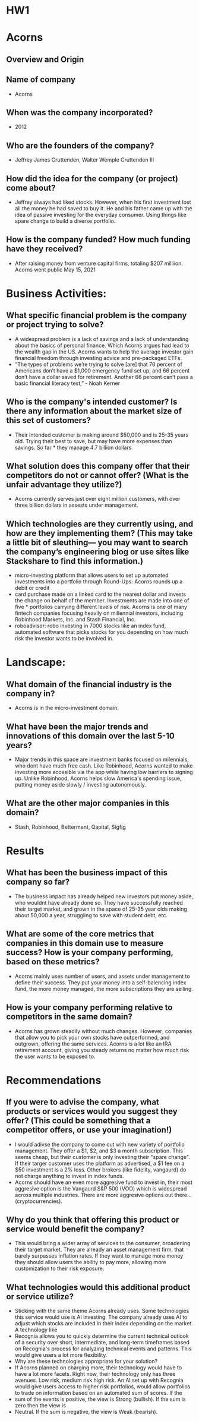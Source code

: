 # HW1
# Acorns

## Overview and Origin

## Name of company
* Acorns 
## When was the company incorporated?
* 2012 
## Who are the founders of the company?
* Jeffrey James Cruttenden, Walter Wemple Cruttenden III
## How did the idea for the company (or project) come about?
* Jeffrey always had liked stocks. However, when his first investment lost all the money he had saved to buy it. He and his father came up with the idea of passive investing for the everyday consumer. Using things like spare change to build a diverse portfolio. 
## How is the company funded? How much funding have they received?
* After raising money from venture capital firms, totaling $207 milliion. Acorns went public May 15, 2021

# Business Activities:

## What specific financial problem is the company or project trying to solve?
* A widespread problem is a lack of savings and a lack of understanding about the basics of personal finance. Which Acorns argues had lead to the wealth gap in the US. Acorns wants to help the average investor gain financial freedom through investing advice and pre-packaged ETFs. 
* “The types of problems we’re trying to solve [are] that 70 percent of Americans don’t have a $1,000 emergency fund set up, and 66 percent don’t have a dollar saved for retirement. Another 66 percent can’t pass a basic financial literacy test,” - Noah Kerner 
## Who is the company's intended customer?  Is there any information about the market size of this set of customers?
* Their intended customer is making around $50,000 and is 25-35 years old. Trying their best to save, but may have more expenses than savings. So far * they manage 4.7 billion dollars 
## What solution does this company offer that their competitors do not or cannot offer? (What is the unfair advantage they utilize?)
* Acorns currently serves just over eight million customers, with over three billion dollars in assests under management. 

## Which technologies are they currently using, and how are they implementing them? (This may take a little bit of sleuthing–– you may want to search the company’s engineering blog or use sites like Stackshare to find this information.)
* micro-investing platform that allows users to set up automated investments into a portfolio through Round-Ups: Acorns rounds up a debit or credit 
* card purchase made on a linked card to the nearest dollar and invests the change on behalf of the member. Investments are made into one of five      * portfolios carrying different levels of risk. Acorns is one of many fintech companies focusing heavily on millennial investors, including Robinhood Markets, Inc. and Stash Financial, Inc.
* roboadvisor: robo investing in 7000 stocks like an index fund, automated software that picks stocks for you depending on how much risk the investor wants to be involved in. 



# Landscape:

## What domain of the financial industry is the company in?
* Acorns is in the micro-investment domain. 
## What have been the major trends and innovations of this domain over the last 5-10 years?
* Major trends in this space are investment banks focused on milennials, who dont have much free cash. Like Robinhood, Acorns wanted to make investing more accesible via the app while having low barriers to signing up. Unlike Robinhood, Acorns helps slow America's spending issue, putting money aside slowly / investing autonomously. 
## What are the other major companies in this domain?
* Stash, Robinhood, Betterment, Qapital, Sigfig

# Results

## What has been the business impact of this company so far?
* The business impact has already helped new investors put money aside, who wouldnt have already done so. They have successfully reached their target market, and grown in the space of 25-35 year olds making about 50,000 a year, struggling to save with student debt, etc. 
## What are some of the core metrics that companies in this domain use to measure success? How is your company performing, based on these metrics?
* Acorns mainly uses number of users, and assets under management to define their success. They put your money into a self-balencing index fund, the more money managed, the more subscriptions they are selling. 
## How is your company performing relative to competitors in the same domain?
* Acorns has grown steadily without much changes. However; companies that allow you to pick your own stocks have outperformed, and outgrown, offering the same services. Acorns is a lot like an IRA retirement account, giving you steady returns no matter how much risk the user wants to be exposed to.  

# Recommendations

## If you were to advise the company, what products or services would you suggest they offer? (This could be something that a competitor offers, or use your imagination!)
* I would adivse the company to come out with new variety of portfolio management. They offer a $1, $2, and $3 a month subscription. This seems cheap, but their customer is only investing their "spare change". If their targer customer uses the platform as advertised, a $1 fee on a $50 investment is a 2% loss. Other brokers (like fidelity, vangaurd) do not charge anything to invest in index funds. 
* Acorns should have an even more aggresive fund to invest in, their most aggresive option is the Vangaurd S&P 500 (VOO) which is widespread across multiple industries. There are more aggresive options out there... (cryptocurrencies).  
## Why do you think that offering this product or service would benefit the company?
* This would bring a wider array of services to the consumer, broadening their target market. They are already an asset management firm, that barely surpasses inflation rates. If they want to manage more money they should allow users the ability to pay more, allowing more customization to their risk exposure. 
## What technologies would this additional product or service utilize?
* Sticking with the same theme Acorns already uses. Some technologies this service would use is AI investing. The company already uses AI to adjust which stocks are included in their index depending on the market. A technology like 
* Recognia allows you to quickly determine the current technical outlook of a security over short, intermediate, and long-term timeframes based on Recognia's process for analyzing technical events and patterns. This would give users a lot more flexibility. 
* Why are these technologies appropriate for your solution?
* If Acorns planned on charging more, their technology would have to have a lot more facets. Right now, their technology only has three avenues. Low risk, medium risk high risk. An AI set up with Recognia would give users access to higher risk portfolios, would allow portfolios to trade on information based on an automated sum of scores. If the
* sum of the events is positive, the view is Strong (bullish). If the sum is zero then the view is
* Neutral. If the sum is negative, the view is Weak (bearish).
